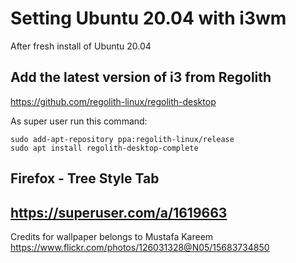 # Setting Ubuntu 20.04 with i3wm

After fresh install of Ubuntu 20.04 

## Add the latest version of i3 from Regolith
https://github.com/regolith-linux/regolith-desktop

As super user run this command:
```
sudo add-apt-repository ppa:regolith-linux/release
sudo apt install regolith-desktop-complete
```

## Firefox - Tree Style Tab
https://superuser.com/a/1619663
---

Credits for wallpaper belongs to Mustafa Kareem
https://www.flickr.com/photos/126031328@N05/15683734850
